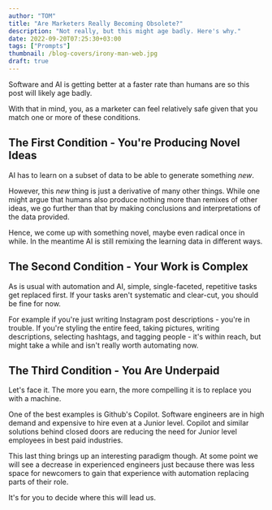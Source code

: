 ```yaml
---
author: "TOM"
title: "Are Marketers Really Becoming Obsolete?"
description: "Not really, but this might age badly. Here's why."
date: 2022-09-20T07:25:30+03:00
tags: ["Prompts"]
thumbnail: /blog-covers/irony-man-web.jpg
draft: true
---
```


Software and AI is getting better at a faster rate than humans are so this post will likely age badly.

With that in mind, you, as a marketer can feel relatively safe given that you match one or more of these conditions.

## The First Condition - You're Producing Novel Ideas ##
AI has to learn on a subset of data to be able to generate something _new_.

However, this _new_ thing is just a derivative of many other things. While one might argue that humans also produce nothing more than remixes of other ideas, we go further than that by making conclusions and interpretations of the data provided.

Hence, we come up with something novel, maybe even radical once in while. In the meantime AI is still remixing the learning data in different ways.
## The Second Condition - Your Work is Complex ##
As is usual with automation and AI, simple, single-faceted, repetitive tasks get replaced first. If your tasks aren't systematic and clear-cut, you should be fine for now.

For example if you're just writing Instagram post descriptions - you're in trouble. If you're styling the entire feed, taking pictures, writing descriptions, selecting hashtags, and tagging people - it's within reach, but might take a while and isn't really worth automating now.
## The Third Condition - You Are Underpaid ##
Let's face it. The more you earn, the more compelling it is to replace you with a machine.

One of the best examples is Github's Copilot. Software engineers are in high demand and expensive to hire even at a Junior level. Copilot and similar solutions behind closed doors are reducing the need for Junior level employees in best paid industries.

This last thing brings up an interesting paradigm though. At some point we will see a decrease in experienced engineers just because there was less space for newcomers to gain that experience with automation replacing parts of their role.

It's for you to decide where this will lead us.
